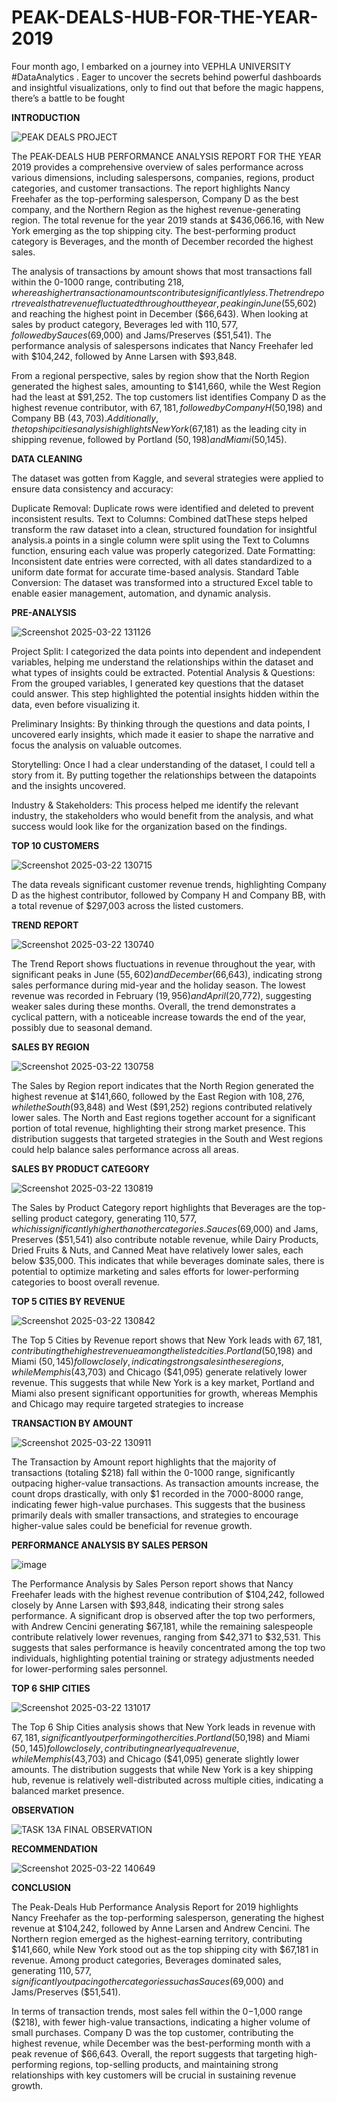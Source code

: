 # PEAK-DEALS-HUB-FOR-THE-YEAR-2019
Four month ago, I embarked on a journey into VEPHLA UNIVERSITY #DataAnalytics . Eager to uncover the secrets behind powerful dashboards and insightful visualizations, only to find out that before the magic happens, there’s a battle to be fought

**INTRODUCTION**

![PEAK DEALS PROJECT](https://github.com/user-attachments/assets/b9140939-2881-43c5-90cd-2c96d94ff322)

The PEAK-DEALS HUB PERFORMANCE ANALYSIS REPORT FOR THE YEAR 2019 provides a comprehensive overview of sales performance across various dimensions, including salespersons, companies, regions, product categories, and customer transactions. The report highlights Nancy Freehafer as the top-performing salesperson, Company D as the best company, and the Northern Region as the highest revenue-generating region. The total revenue for the year 2019 stands at $436,066.16, with New York emerging as the top shipping city. The best-performing product category is Beverages, and the month of December recorded the highest sales.

The analysis of transactions by amount shows that most transactions fall within the 0-1000 range, contributing $218, whereas higher transaction amounts contribute significantly less. The trend report reveals that revenue fluctuated throughout the year, peaking in June ($55,602) and reaching the highest point in December ($66,643). When looking at sales by product category, Beverages led with $110,577, followed by Sauces ($69,000) and Jams/Preserves ($51,541). The performance analysis of salespersons indicates that Nancy Freehafer led with $104,242, followed by Anne Larsen with $93,848.

From a regional perspective, sales by region show that the North Region generated the highest sales, amounting to $141,660, while the West Region had the least at $91,252. The top customers list identifies Company D as the highest revenue contributor, with $67,181, followed by Company H ($50,198) and Company BB ($43,703). Additionally, the top ship cities analysis highlights New York ($67,181) as the leading city in shipping revenue, followed by Portland ($50,198) and Miami ($50,145).


**DATA CLEANING**

The dataset was gotten from Kaggle, and several strategies were applied to ensure data consistency and accuracy:

Duplicate Removal: Duplicate rows were identified and deleted to prevent inconsistent results. Text to Columns: Combined datThese steps helped transform the raw dataset into a clean, structured foundation for insightful analysis.a points in a single column were split using the Text to Columns function, ensuring each value was properly categorized. Date Formatting: Inconsistent date entries were corrected, with all dates standardized to a uniform date format for accurate time-based analysis. Standard Table Conversion: The dataset was transformed into a structured Excel table to enable easier management, automation, and dynamic analysis.


**PRE-ANALYSIS**

![Screenshot 2025-03-22 131126](https://github.com/user-attachments/assets/479eae74-29a6-406e-b600-96308918596d)

Project Split: I categorized the data points into dependent and independent variables, helping me understand the relationships within the dataset and what types of insights could be extracted. Potential Analysis & Questions: From the grouped variables, I generated key questions that the dataset could answer. This step highlighted the potential insights hidden within the data, even before visualizing it.

Preliminary Insights: By thinking through the questions and data points, I uncovered early insights, which made it easier to shape the narrative and focus the analysis on valuable outcomes.

Storytelling: Once I had a clear understanding of the dataset, I could tell a story from it. By putting together the relationships between the datapoints and the insights uncovered.

Industry & Stakeholders: This process helped me identify the relevant industry, the stakeholders who would benefit from the analysis, and what success would look like for the organization based on the findings.

**TOP 10 CUSTOMERS**

![Screenshot 2025-03-22 130715](https://github.com/user-attachments/assets/85924a38-fc60-472e-8858-1d01e95c96ef)

The data reveals significant customer revenue trends, highlighting Company D as the highest contributor, followed by Company H and Company BB, with a total revenue of $297,003 across the listed customers.


**TREND REPORT**

![Screenshot 2025-03-22 130740](https://github.com/user-attachments/assets/33a19a29-8c72-4e3e-9533-2173d0126a2a)


The Trend Report shows fluctuations in revenue throughout the year, with significant peaks in June ($55,602) and December ($66,643), indicating strong sales performance during mid-year and the holiday season. The lowest revenue was recorded in February ($19,956) and April ($20,772), suggesting weaker sales during these months. Overall, the trend demonstrates a cyclical pattern, with a noticeable increase towards the end of the year, possibly due to seasonal demand.


**SALES BY REGION**

![Screenshot 2025-03-22 130758](https://github.com/user-attachments/assets/4d5e9d9c-9f11-40b5-acc0-f504d99e43ef)

The Sales by Region report indicates that the North Region generated the highest revenue at $141,660, followed by the East Region with $108,276, while the South ($93,848) and West ($91,252) regions contributed relatively lower sales. The North and East regions together account for a significant portion of total revenue, highlighting their strong market presence. This distribution suggests that targeted strategies in the South and West regions could help balance sales performance across all areas.


**SALES BY PRODUCT CATEGORY**

![Screenshot 2025-03-22 130819](https://github.com/user-attachments/assets/8e3ca216-39a4-48e0-8a05-18f10c11099a)

The Sales by Product Category report highlights that Beverages are the top-selling product category, generating $110,577, which is significantly higher than other categories. Sauces ($69,000) and Jams, Preserves ($51,541) also contribute notable revenue, while Dairy Products, Dried Fruits & Nuts, and Canned Meat have relatively lower sales, each below $35,000. This indicates that while beverages dominate sales, there is potential to optimize marketing and sales efforts for lower-performing categories to boost overall revenue.


**TOP 5 CITIES BY REVENUE**

![Screenshot 2025-03-22 130842](https://github.com/user-attachments/assets/21b3aeda-78f0-41cc-a045-739e652fa481)

The Top 5 Cities by Revenue report shows that New York leads with $67,181, contributing the highest revenue among the listed cities. Portland ($50,198) and Miami ($50,145) follow closely, indicating strong sales in these regions, while Memphis ($43,703) and Chicago ($41,095) generate relatively lower revenue. This suggests that while New York is a key market, Portland and Miami also present significant opportunities for growth, whereas Memphis and Chicago may require targeted strategies to increase


**TRANSACTION BY AMOUNT**

![Screenshot 2025-03-22 130911](https://github.com/user-attachments/assets/b4800f45-6118-4f94-8e91-b3ee98838578)

The Transaction by Amount report highlights that the majority of transactions (totaling $218) fall within the 0-1000 range, significantly outpacing higher-value transactions. As transaction amounts increase, the count drops drastically, with only $1 recorded in the 7000-8000 range, indicating fewer high-value purchases. This suggests that the business primarily deals with smaller transactions, and strategies to encourage higher-value sales could be beneficial for revenue growth.


**PERFORMANCE ANALYSIS BY SALES PERSON**

![image](https://github.com/user-attachments/assets/adad683c-80bf-4530-8f50-9f3da5dbc698)

The Performance Analysis by Sales Person report shows that Nancy Freehafer leads with the highest revenue contribution of $104,242, followed closely by Anne Larsen with $93,848, indicating their strong sales performance. A significant drop is observed after the top two performers, with Andrew Cencini generating $67,181, while the remaining salespeople contribute relatively lower revenues, ranging from $42,371 to $32,531. This suggests that sales performance is heavily concentrated among the top two individuals, highlighting potential training or strategy adjustments needed for lower-performing sales personnel.

**TOP 6 SHIP CITIES**

![Screenshot 2025-03-22 131017](https://github.com/user-attachments/assets/a0727d65-41ab-4bff-9d1a-a409ba70d676)


The Top 6 Ship Cities analysis shows that New York leads in revenue with $67,181, significantly outperforming other cities. Portland ($50,198) and Miami ($50,145) follow closely, contributing nearly equal revenue, while Memphis ($43,703) and Chicago ($41,095) generate slightly lower amounts. The distribution suggests that while New York is a key shipping hub, revenue is relatively well-distributed across multiple cities, indicating a balanced market presence.


**OBSERVATION**

![TASK 13A FINAL OBSERVATION](https://github.com/user-attachments/assets/87555863-fe93-47ad-8df2-29cb4138c6a6)

**RECOMMENDATION**

![Screenshot 2025-03-22 140649](https://github.com/user-attachments/assets/898a32ec-589c-4a80-8740-9069b69d1c13)


**CONCLUSION**

The Peak-Deals Hub Performance Analysis Report for 2019 highlights Nancy Freehafer as the top-performing salesperson, generating the highest revenue at $104,242, followed by Anne Larsen and Andrew Cencini. The Northern region emerged as the highest-earning territory, contributing $141,660, while New York stood out as the top shipping city with $67,181 in revenue. Among product categories, Beverages dominated sales, generating $110,577, significantly outpacing other categories such as Sauces ($69,000) and Jams/Preserves ($51,541).

In terms of transaction trends, most sales fell within the $0-$1,000 range ($218), with fewer high-value transactions, indicating a higher volume of small purchases. Company D was the top customer, contributing the highest revenue, while December was the best-performing month with a peak revenue of $66,643. Overall, the report suggests that targeting high-performing regions, top-selling products, and maintaining strong relationships with key customers will be crucial in sustaining revenue growth.




